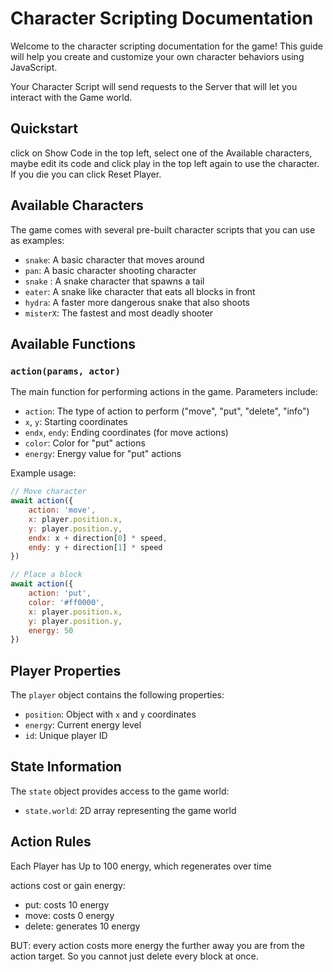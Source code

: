 # Character Scripting Documentation

Welcome to the character scripting documentation for the game! This guide will help you create and customize your own character behaviors using JavaScript.

Your Character Script will send requests to the Server that will let you interact with the Game world.

## Quickstart

click on Show Code in the top left, select one of the Available characters, maybe edit its code and click play in the top left again to use the character. If you die you can click Reset Player.

## Available Characters

The game comes with several pre-built character scripts that you can use as examples:
- `snake`: A basic character that moves around
- `pan`: A basic character shooting character
- `snake` : A snake character that spawns a tail
- `eater`: A snake like character that eats all blocks in front
- `hydra`: A faster more dangerous snake that also shoots
- `misterX`: The fastest and most deadly shooter


## Available Functions

### `action(params, actor)`

The main function for performing actions in the game. Parameters include:

- `action`: The type of action to perform ("move", "put", "delete", "info")
- `x`, `y`: Starting coordinates
- `endx`, `endy`: Ending coordinates (for move actions)
- `color`: Color for "put" actions
- `energy`: Energy value for "put" actions

Example usage:
```javascript
// Move character
await action({
    action: 'move',
    x: player.position.x,
    y: player.position.y,
    endx: x + direction[0] * speed,
    endy: y + direction[1] * speed
})

// Place a block
await action({
    action: 'put',
    color: '#ff0000',
    x: player.position.x,
    y: player.position.y,
    energy: 50
})
```


## Player Properties

The `player` object contains the following properties:
- `position`: Object with `x` and `y` coordinates
- `energy`: Current energy level
- `id`: Unique player ID

## State Information

The `state` object provides access to the game world:
- `state.world`: 2D array representing the game world


## Action Rules

Each Player has Up to 100 energy, which regenerates over time

actions cost or gain energy:
  - put: costs 10 energy
  - move: costs 0 energy
  - delete: generates 10 energy

BUT: every action costs more energy the further away you are from the action target. So you cannot just delete every block at once.

